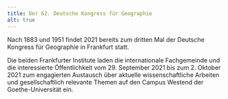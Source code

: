 ```yaml
---
title: Der 62. Deutsche Kongress für Geographie
alt: true
---
```


Nach 1883 und 1951 findet 2021 bereits zum dritten Mal der Deutsche Kongress für Geographie in Frankfurt statt.

Die beiden Frankfurter Institute laden die internationale Fachgemeinde und die interessierte Öffentlichkeit vom 29. September 2021 bis zum 2. Oktober 2021 zum engagierten Austausch über aktuelle wissenschaftliche Arbeiten und gesellschaftlich relevante Themen auf den Campus Westend der Goethe-Universität ein. 
